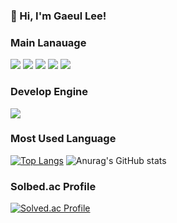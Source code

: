 <!-- info -->
### :wave: Hi, I'm Gaeul Lee!

<!-- Language logo-->
### Main Lanauage
<img src="https://img.shields.io/badge/java-%23007396.svg?&style=for-the-badge&logo=java&logoColor=white" /> <img src="https://img.shields.io/badge/html-E34F26.svg?&style=for-the-badge&logo=html&logoColor=white" /> <img src="https://img.shields.io/badge/css-1572B6.svg?&style=for-the-badge&logo=css&logoColor=white" /> <img src="https://img.shields.io/badge/python-3776AB.svg?&style=for-the-badge&logo=java&logoColor=white" /> <img src="https://img.shields.io/badge/kotlin-%23892CA0.svg?&style=for-the-badge&logo=Kotlin&logoColor=white" />  

### Develop Engine
<img src="https://img.shields.io/badge/android_studio-3DDC84.svg?&style=for-the-badge&logo=android%20studio&logoColor=white" />


### Most Used Language
<!-- most used language -->
[![Top Langs](https://github-readme-stats.vercel.app/api/top-langs/?username=gaeulzzang&layout=compact)](https://github.com/delay-100/github-readme-stats) <!-- Github Status --> ![Anurag's GitHub stats](https://github-readme-stats.vercel.app/api?username=gaeulzzang&show_icons=true&theme=dracula)


### Solbed.ac Profile
[![Solved.ac Profile](http://mazassumnida.wtf/api/v2/generate_badge?boj=gaeulzzang11)](https://solved.ac/gaeulzzang11/)
<!---
gaeulzzang/gaeulzzang is a ✨ special ✨ repository because its `README.md` (this file) appears on your GitHub profile.
You can click the Preview link to take a look at your changes.
--->

